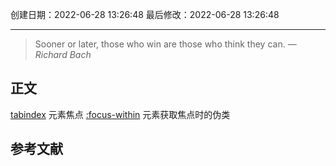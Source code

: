 
创建日期：2022-06-28 13:26:48
最后修改：2022-06-28 13:26:48
- - -
> Sooner or later, those who win are those who think they can.
> — <cite>Richard Bach</cite>

## 正文
[tabindex](https://developer.mozilla.org/zh-CN/docs/Web/HTML/Global_attributes/tabindex) 元素焦点
[:focus-within](https://developer.mozilla.org/zh-CN/docs/Web/CSS/:focus-within) 元素获取焦点时的伪类

## 参考文献
